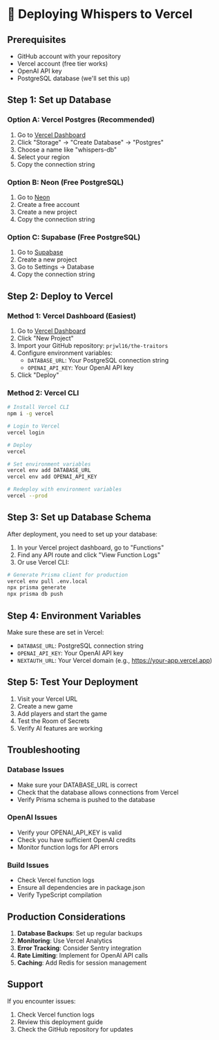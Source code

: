 # 🚀 Deploying Whispers to Vercel

## Prerequisites
- GitHub account with your repository
- Vercel account (free tier works)
- OpenAI API key
- PostgreSQL database (we'll set this up)

## Step 1: Set up Database

### Option A: Vercel Postgres (Recommended)
1. Go to [Vercel Dashboard](https://vercel.com/dashboard)
2. Click "Storage" → "Create Database" → "Postgres"
3. Choose a name like "whispers-db"
4. Select your region
5. Copy the connection string

### Option B: Neon (Free PostgreSQL)
1. Go to [Neon](https://neon.tech)
2. Create a free account
3. Create a new project
4. Copy the connection string

### Option C: Supabase (Free PostgreSQL)
1. Go to [Supabase](https://supabase.com)
2. Create a new project
3. Go to Settings → Database
4. Copy the connection string

## Step 2: Deploy to Vercel

### Method 1: Vercel Dashboard (Easiest)
1. Go to [Vercel Dashboard](https://vercel.com/dashboard)
2. Click "New Project"
3. Import your GitHub repository: `prjwl16/the-traitors`
4. Configure environment variables:
   - `DATABASE_URL`: Your PostgreSQL connection string
   - `OPENAI_API_KEY`: Your OpenAI API key
5. Click "Deploy"

### Method 2: Vercel CLI
```bash
# Install Vercel CLI
npm i -g vercel

# Login to Vercel
vercel login

# Deploy
vercel

# Set environment variables
vercel env add DATABASE_URL
vercel env add OPENAI_API_KEY

# Redeploy with environment variables
vercel --prod
```

## Step 3: Set up Database Schema

After deployment, you need to set up your database:

1. In your Vercel project dashboard, go to "Functions"
2. Find any API route and click "View Function Logs"
3. Or use Vercel CLI:

```bash
# Generate Prisma client for production
vercel env pull .env.local
npx prisma generate
npx prisma db push
```

## Step 4: Environment Variables

Make sure these are set in Vercel:

- `DATABASE_URL`: PostgreSQL connection string
- `OPENAI_API_KEY`: Your OpenAI API key
- `NEXTAUTH_URL`: Your Vercel domain (e.g., https://your-app.vercel.app)

## Step 5: Test Your Deployment

1. Visit your Vercel URL
2. Create a new game
3. Add players and start the game
4. Test the Room of Secrets
5. Verify AI features are working

## Troubleshooting

### Database Issues
- Make sure your DATABASE_URL is correct
- Check that the database allows connections from Vercel
- Verify Prisma schema is pushed to the database

### OpenAI Issues
- Verify your OPENAI_API_KEY is valid
- Check you have sufficient OpenAI credits
- Monitor function logs for API errors

### Build Issues
- Check Vercel function logs
- Ensure all dependencies are in package.json
- Verify TypeScript compilation

## Production Considerations

1. **Database Backups**: Set up regular backups
2. **Monitoring**: Use Vercel Analytics
3. **Error Tracking**: Consider Sentry integration
4. **Rate Limiting**: Implement for OpenAI API calls
5. **Caching**: Add Redis for session management

## Support

If you encounter issues:
1. Check Vercel function logs
2. Review this deployment guide
3. Check the GitHub repository for updates
